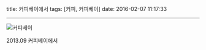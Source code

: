 title: 커피베이에서
tags: [커피, 커피베이]
date: 2016-02-07 11:17:33

---

![커피베이](https://goo.gl/dxG79v)

2013.09 커피베이에서
